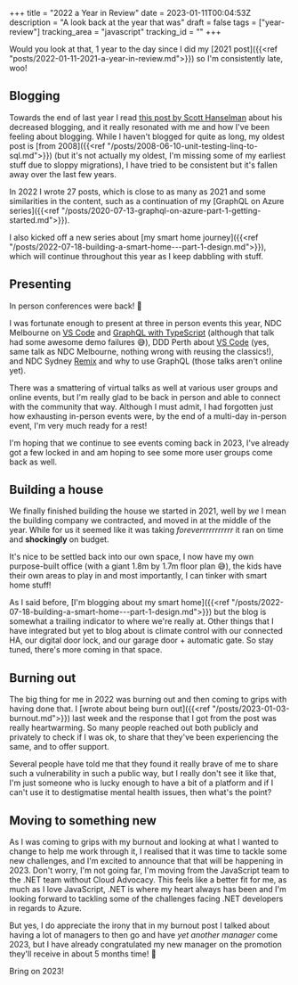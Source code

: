+++
title = "2022 a Year in Review"
date = 2023-01-11T00:04:53Z
description = "A look back at the year that was"
draft = false
tags = ["year-review"]
tracking_area = "javascript"
tracking_id = ""
+++

Would you look at that, 1 year to the day since I did my [2021 post]({{<ref "posts/2022-01-11-2021-a-year-in-review.md">}}) so I'm consistently late, woo!

## Blogging

Towards the end of last year I read [this post by Scott Hanselman](https://www.hanselman.com/blog/i-got-tired) about his decreased blogging, and it really resonated with me and how I've been feeling about blogging. While I haven't blogged for quite as long, my oldest post is [from 2008]({{<ref "/posts/2008-06-10-unit-testing-linq-to-sql.md">}}) (but it's not actually my oldest, I'm missing some of my earliest stuff due to sloppy migrations), I have tried to be consistent but it's fallen away over the last few years.

In 2022 I wrote 27 posts, which is close to as many as 2021 and some similarities in the content, such as a continuation of my [GraphQL on Azure series]({{<ref "/posts/2020-07-13-graphql-on-azure-part-1-getting-started.md">}}).

I also kicked off a new series about [my smart home journey]({{<ref "/posts/2022-07-18-building-a-smart-home---part-1-design.md">}}), which will continue throughout this year as I keep dabbling with stuff.

## Presenting

In person conferences were back! 🥳

I was fortunate enough to present at three in person events this year, NDC Melbourne on [VS Code](https://www.youtube.com/watch?v=I5kx__o4S3k) and [GraphQL with TypeScript](https://www.youtube.com/watch?v=jJ3tYhO8uuQ) (although that talk had some awesome demo failures 😅), DDD Perth about [VS Code](https://www.youtube.com/watch?v=0gZO79pGBow) (yes, same talk as NDC Melbourne, nothing wrong with reusing the classics!), and NDC Sydney [Remix](https://remix.run) and why to use GraphQL (those talks aren't online yet).

There was a smattering of virtual talks as well at various user groups and online events, but I'm really glad to be back in person and able to connect with the community that way. Although I must admit, I had forgotten just how exhausting in-person events were, by the end of a multi-day in-person event, I'm very much ready for a rest!

I'm hoping that we continue to see events coming back in 2023, I've already got a few locked in and am hoping to see some more user groups come back as well.

## Building a house

We finally finished building the house we started in 2021, well by _we_ I mean the building company we contracted, and moved in at the middle of the year. While for us it seemed like it was taking _foreverrrrrrrrrrr_ it ran on time and **shockingly** on budget.

It's nice to be settled back into our own space, I now have my own purpose-built office (with a giant 1.8m by 1.7m floor plan 😅), the kids have their own areas to play in and most importantly, I can tinker with smart home stuff!

As I said before, [I'm blogging about my smart home]({{<ref "/posts/2022-07-18-building-a-smart-home---part-1-design.md">}}) but the blog is somewhat a trailing indicator to where we're really at. Other things that I have integrated but yet to blog about is climate control with our connected HA, our digital door lock, and our garage door + automatic gate. So stay tuned, there's more coming in that space.

## Burning out

The big thing for me in 2022 was burning out and then coming to grips with having done that. I [wrote about being burn out]({{<ref "/posts/2023-01-03-burnout.md">}}) last week and the response that I got from the post was really heartwarming. So many people reached out both publicly and privately to check if I was ok, to share that they've been experiencing the same, and to offer support.

Several people have told me that they found it really brave of me to share such a vulnerability in such a public way, but I really don't see it like that, I'm just someone who is lucky enough to have a bit of a platform and if I can't use it to destigmatise mental health issues, then what's the point?

## Moving to something new

As I was coming to grips with my burnout and looking at what I wanted to change to help me work through it, I realised that it was time to tackle some new challenges, and I'm excited to announce that that will be happening in 2023. Don't worry, I'm not going far, I'm moving from the JavaScript team to the .NET team without Cloud Advocacy. This feels like a better fit for me, as much as I love JavaScript, .NET is where my heart always has been and I'm looking forward to tackling some of the challenges facing .NET developers in regards to Azure.

But yes, I do appreciate the irony that in my burnout post I talked about having a lot of managers to then go and have _yet another manager_ come 2023, but I have already congratulated my new manager on the promotion they'll receive in about 5 months time! 🤣

Bring on 2023!
